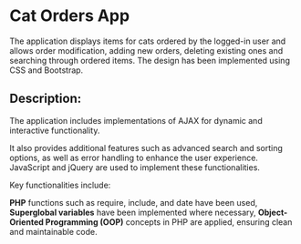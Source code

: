 # Cat Orders App

The application displays items for cats ordered by the logged-in user and allows order modification, adding new orders, deleting existing ones and searching through ordered items. The design has been implemented using CSS and Bootstrap.

## Description:
The application includes implementations of AJAX for dynamic and interactive functionality.

It also provides additional features such as advanced search and sorting options, as well as error handling to enhance the user experience. JavaScript and jQuery are used to implement these functionalities.

Key functionalities include:

**PHP** functions such as require, include, and date have been used,
**Superglobal variables** have been implemented where necessary,
**Object-Oriented Programming (OOP)** concepts in PHP are applied, ensuring clean and maintainable code.






